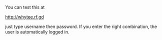 You can test this at 

http://whytee.rf.gd




just type username then password. If you enter the right combination, the user is automatically logged in.